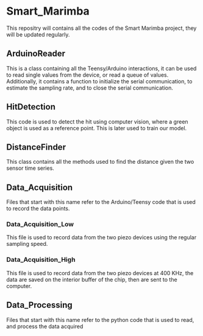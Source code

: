 # Smart_Marimba
This repositry will contains all the codes of the Smart Marimba project, they will be updated regularly.

## ArduinoReader
This is a class containing all the Teensy/Arduino interactions, it can be used to read single values from the device, or read a queue of values.
Additionally, it contains a function to initialize the serial communication, to estimate the sampling rate, and to close the serial communication.

## HitDetection
This code is used to detect the hit using computer vision, where a green object is used as a reference point. This is later used to train our model.

## DistanceFinder
This class contains all the methods used to find the distance given the two sensor time series.

## Data_Acquisition
Files that start with this name refer to the Arduino/Teensy code that is used to record the data points.

### Data_Acquisition_Low
This file is used to record data from the two piezo devices using the regular sampling speed.

### Data_Acquisition_High
This file is used to record data from the two piezo devices at 400 KHz, the data are saved on the interior buffer of the chip, then are sent to the computer.

## Data_Processing
Files that start with this name refer to the python code that is used to read, and process the data acquired

